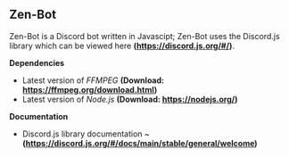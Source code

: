## Zen-Bot
Zen-Bot is a Discord bot written in Javascipt; Zen-Bot uses the Discord.js library which can be viewed here **(https://discord.js.org/#/)**.

**Dependencies**
- Latest version of _FFMPEG_ **(Download: https://ffmpeg.org/download.html)**
- Latest version of _Node.js_ **(Download: https://nodejs.org/)**

**Documentation**
- Discord.js library documentation ~ **(https://discord.js.org/#/docs/main/stable/general/welcome)**

